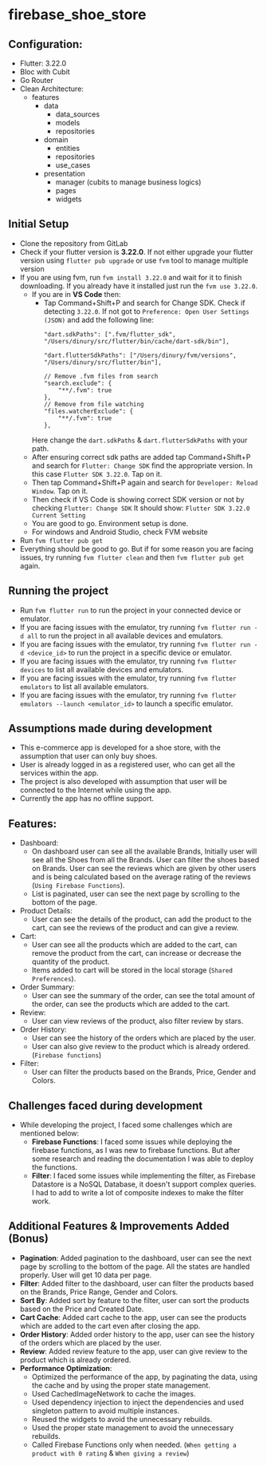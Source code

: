 # firebase_shoe_store

## Configuration:
- Flutter: 3.22.0
- Bloc with Cubit
- Go Router
- Clean Architecture:
    - features
      - data
        - data_sources
        - models
        - repositories
      - domain
        - entities
        - repositories
        - use_cases
      - presentation
        - manager (cubits to manage business logics)
        - pages
        - widgets

## Initial Setup
- Clone the repository from GitLab
- Check if your flutter version is **3.22.0**. If not either upgrade your flutter version using `flutter pub upgrade` or use `fvm` tool to manage multiple version
- If you are using fvm, run `fvm install 3.22.0` and wait for it to finish downloading. If you already have it installed just run the `fvm use 3.22.0`.
    - If you are in **VS Code** then:
        - Tap Command+Shift+P and search for Change SDK. Check if detecting `3.22.0`. If not got to `Preference: Open User Settings (JSON)` and add the following line:
            ```
            "dart.sdkPaths": [".fvm/flutter_sdk", "/Users/dinury/src/flutter/bin/cache/dart-sdk/bin"],

            "dart.flutterSdkPaths": ["/Users/dinury/fvm/versions", "/Users/dinury/src/flutter/bin"],

            // Remove .fvm files from search
            "search.exclude": {
                "**/.fvm": true
            },
            // Remove from file watching
            "files.watcherExclude": {
                "**/.fvm": true
            },
            ```
      Here change the `dart.sdkPaths` & `dart.flutterSdkPaths` with your path.
    - After ensuring correct sdk paths are added tap Command+Shift+P and search for `Flutter: Change SDK` find the appropriate version. In this case `Flutter SDK 3.22.0`. Tap on it.
    - Then tap Command+Shift+P again and search for `Developer: Reload Window`. Tap on it.
    - Then check if VS Code is showing correct SDK version or not by checking  `Flutter: Change SDK`
      It should show: `Flutter SDK 3.22.0 Current Setting`
    - You are good to go. Environment setup is done.
    - For windows and Android Studio, check FVM website
- Run `fvm flutter pub get`
- Everything should be good to go. But if for some reason you are facing issues, try running `fvm flutter clean` and then `fvm flutter pub get` again.

## Running the project
- Run `fvm flutter run` to run the project in your connected device or emulator.
- If you are facing issues with the emulator, try running `fvm flutter run -d all` to run the project in all available devices and emulators.
- If you are facing issues with the emulator, try running `fvm flutter run -d <device_id>` to run the project in a specific device or emulator.
- If you are facing issues with the emulator, try running `fvm flutter devices` to list all available devices and emulators.
- If you are facing issues with the emulator, try running `fvm flutter emulators` to list all available emulators.
- If you are facing issues with the emulator, try running `fvm flutter emulators --launch <emulator_id>` to launch a specific emulator.

## Assumptions made during development
- This e-commerce app is developed for a shoe store, with the assumption that user can only buy shoes.
- User is already logged in as a registered user, who can get all the services within the app.
- The project is also developed with assumption that user will be connected to the Internet while using the app.
- Currently the app has no offline support.

## Features:
- Dashboard: 
  - On dashboard user can see all the available Brands, Initially user will see all the Shoes from all the Brands.
    User can filter the shoes based on Brands. User can see the reviews which are given by other users and is being
    calculated based on the average rating of the reviews (`Using Firebase Functions`).
  - List is paginated, user can see the next page by scrolling to the bottom of the page.
- Product Details:
  - User can see the details of the product, can add the product to the cart, can see the reviews of the product and can give a review.
- Cart:
  - User can see all the products which are added to the cart, can remove the product from the cart, can increase or decrease the quantity of the product.
  - Items added to cart will be stored in the local storage (`Shared Preferences`).
- Order Summary:
  - User can see the summary of the order, can see the total amount of the order, can see the products which are added to the cart.
- Review:
  - User can view reviews of the product, also filter review by stars.
- Order History:
  - User can see the history of the orders which are placed by the user. 
  - User can also give review to the product which is already ordered. (`Firebase functions`)
- Filter:
  - User can filter the products based on the Brands, Price, Gender and Colors.

## Challenges faced during development
- While developing the project, I faced some challenges which are mentioned below:
  - **Firebase Functions**: I faced some issues while deploying the firebase functions, as I was new to firebase functions. But after some research and reading the documentation I was able to deploy the functions.
  - **Filter**: I faced some issues while implementing the filter, as Firebase Datastore is a NoSQL Database, it doesn't support complex queries. I had to add to write a lot of composite indexes to make the filter work.

## Additional Features & Improvements Added (Bonus)
- **Pagination**: Added pagination to the dashboard, user can see the next page by scrolling to the bottom of the page.
All the states are handled properly. User will get 10 data per page.
- **Filter**: Added filter to the dashboard, user can filter the products based on the Brands, Price Range, Gender and Colors.
- **Sort By**: Added sort by feature to the filter, user can sort the products based on the Price and Created Date.
- **Cart Cache**: Added cart cache to the app, user can see the products which are added to the cart even after closing the app.
- **Order History**: Added order history to the app, user can see the history of the orders which are placed by the user.
- **Review**: Added review feature to the app, user can give review to the product which is already ordered.
- **Performance Optimization**: 
  - Optimized the performance of the app, by paginating the data, using the cache and by using the proper state management.
  - Used CachedImageNetwork to cache the images.
  - Used dependency injection to inject the dependencies and used singleton pattern to avoid multiple instances.
  - Reused the widgets to avoid the unnecessary rebuilds.
  - Used the proper state management to avoid the unnecessary rebuilds.
  - Called Firebase Functions only when needed. (`When getting a product with 0 rating` & `When giving a review`)



